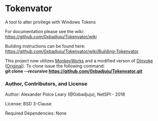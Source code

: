 # Tokenvator
A tool to alter privilege with Windows Tokens

For documentation please see the wiki:<br> 
https://github.com/0xbadjuju/Tokenvator/wiki

Building instructions can be found here:<br>
https://github.com/0xbadjuju/Tokenvator/wiki/Building-Tokenvator

This project now utilizes [MonkeyWorks](https://github.com/NetSPI/MonkeyWorks) and a modified verson of [DInvoke](https://github.com/0xbadjuju/DInvoke) ([Original](https://github.com/TheWover/DInvoke)). To clone issue the following command:<br>
**git clone _--recursive_ https://github.com/0xbadjuju/Tokenvator.git**

### Author, Contributors, and License

Author: Alexander Polce Leary (@0xbadjuju), NetSPI - 2018

License: BSD 3-Clause

Required Dependencies: None
